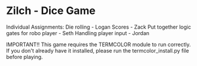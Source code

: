 # Zilch - Dice Game


Individual Assignments:
Die rolling - Logan
Scores - Zack
Put together logic gates for robo player - Seth
Handling player input - Jordan


IMPORTANT!!
This game requires the TERMCOLOR module to run correctly.
If you don't already have it installed, please run the
termcolor_install.py file before playing.
